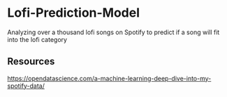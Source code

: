 # Lofi-Prediction-Model
Analyzing over a thousand lofi songs on Spotify to predict if a song will fit into the lofi category

## Resources
https://opendatascience.com/a-machine-learning-deep-dive-into-my-spotify-data/

